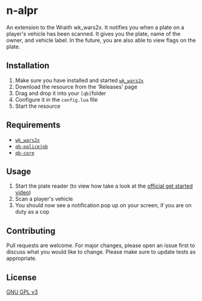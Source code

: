 # n-alpr
An extension to the Wraith wk_wars2x. It notifies you when a plate on a player's vehicle has been scanned.
It gives you the plate, name of the owner, and vehicle label. In the future, you are also able to view flags on the plate.

## Installation
1) Make sure you have installed and started [`wk_wars2x`](https://github.com/WolfKnight98/wk_wars2x)
2) Download the resource from the 'Releases' page
3) Drag and drop it into your `[qb]`folder
4) Configure it in the `config.lua` file
5) Start the resource

## Requirements
* [`wk_wars2x`](https://github.com/WolfKnight98/wk_wars2x)
* [`qb-policejob`](https://github.com/qbcore-framework/qb-policejob)
* [`qb-core`](https://github.com/qbcore-framework/qb-core)

## Usage
1) Start the plate reader (to view how take a look at the [official get started video](https://www.youtube-nocookie.com/embed/B-6VD8pXNYE))
2) Scan a player's vehicle
3) You should now see a notification pop up on your screen, if you are on duty as a cop

## Contributing
Pull requests are welcome. For major changes, please open an issue first to discuss what you would like to change. Please make sure to update tests as appropriate.

## License
[GNU GPL v3](https://choosealicense.com/licenses/gpl-3.0/)
